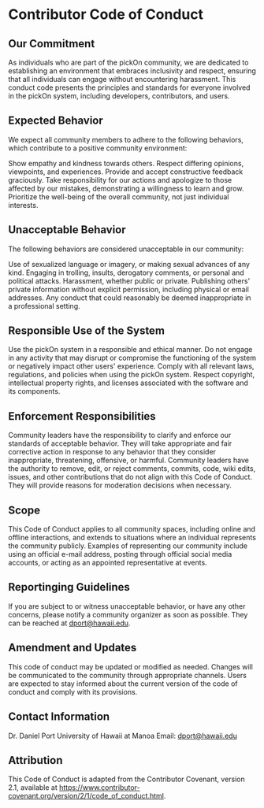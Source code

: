 # Contributor Code of Conduct


## Our Commitment

As individuals who are part of the pickOn community, we are dedicated to establishing an environment that embraces inclusivity and respect, ensuring that all individuals can engage without encountering harassment. This conduct code presents the principles and standards for everyone involved in the pickOn system, including developers, contributors, and users.

## Expected Behavior

We expect all community members to adhere to the following behaviors, which contribute to a positive community environment:

Show empathy and kindness towards others.
Respect differing opinions, viewpoints, and experiences.
Provide and accept constructive feedback graciously.
Take responsibility for our actions and apologize to those affected by our mistakes, demonstrating a willingness to learn and grow.
Prioritize the well-being of the overall community, not just individual interests.

## Unacceptable Behavior

The following behaviors are considered unacceptable in our community:

Use of sexualized language or imagery, or making sexual advances of any kind.
Engaging in trolling, insults, derogatory comments, or personal and political attacks.
Harassment, whether public or private.
Publishing others' private information without explicit permission, including physical or email addresses.
Any conduct that could reasonably be deemed inappropriate in a professional setting.

## Responsible Use of the System

Use the pickOn system in a responsible and ethical manner. Do not engage in any activity that may disrupt or compromise the functioning of the system or negatively impact other users' experience. Comply with all relevant laws, regulations, and policies when using the pickOn system. Respect copyright, intellectual property rights, and licenses associated with the software and its components.


## Enforcement Responsibilities

Community leaders have the responsibility to clarify and enforce our standards of acceptable behavior. They will take appropriate and fair corrective action in response to any behavior that they consider inappropriate, threatening, offensive, or harmful. Community leaders have the authority to remove, edit, or reject comments, commits, code, wiki edits, issues, and other contributions that do not align with this Code of Conduct. They will provide reasons for moderation decisions when necessary.

## Scope

This Code of Conduct applies to all community spaces, including online and offline interactions, and extends to situations where an individual represents the community publicly. Examples of representing our community include using an official e-mail address, posting through official social media accounts, or acting as an appointed representative at events.

## Reportinging Guidelines

If you are subject to or witness unacceptable behavior, or have any other concerns, please notify a community organizer as soon as possible. They can be reached at dport@hawaii.edu.

## Amendment and Updates

This code of conduct may be updated or modified as needed. Changes will be communicated to the community through appropriate channels. Users are expected to stay informed about the current version of the code of conduct and comply with its provisions.

## Contact Information

Dr. Daniel Port
University of Hawaii at Manoa
Email: dport@hawaii.edu

## Attribution

This Code of Conduct is adapted from the Contributor Covenant, version 2.1, available at https://www.contributor-covenant.org/version/2/1/code_of_conduct.html.
